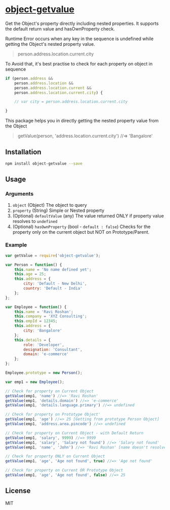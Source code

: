 # [object-getvalue](https://www.npmjs.com/package/object-getvalue)
Get the Object's property directly including nested properties.
It supports the default return value and hasOwnProperty check.

Runtime Error occurs when any key in the sequence is undefined while getting the Object's nested property value.
> person.address.location.current.city

To Avoid that, it's best practise to check for each property on object in sequence
```js
if (person.address &&
	person.address.location &&
	person.address.location.current &&
	person.address.location.current.city) {

	// var city = person.address.location.current.city

}
```

This package helps you in directly getting the nested property value from the Object
> getValue(person, 'address.location.current.city')   //=> 'Bangalore'

## Installation

```sh
npm install object-getvalue --save
```

## Usage

### Arguments

1. `object` (Object) The object to query
2. `property` (String) Simple or Nested property
3. (Optional) `defaultValue` (any) The value returned ONLY if property value resolves to `undefined`
4. (Optional) `hasOwnProperty` (bool - `default : false`) Checks for the property only on the current object but NOT on Prototype/Parent.

### Example

```js
var getValue = require('object-getvalue');

var Person = function() {
	this.name = 'No name defined yet';
	this.age = 25;
	this.address = {
		city: 'Default - New Delhi',
		country: 'Default - India'
	};
};

var Employee = function() {
	this.name = 'Ravi Roshan';
	this.company = 'XYZ Consulting';
	this.empId = 12345;
	this.address = {
		city: 'Bangalore'
	};
	this.details = {
		role: 'Developer',
		designation: 'Consultant',
		domain: 'e-commerce'
	};
};

Employee.prototype = new Person();

var emp1 = new Employee();

// Check for property on Current Object
getValue(emp1, 'name') //=> 'Ravi Roshan'
getValue(emp1, 'details.domain') //=> 'e-commerce'
getValue(emp1, 'details.language.primary') //=> undefined

// Check for property on Prototype Object'
getValue(emp1, 'age') //=> 25 [Getting from prototype Person Object]
getValue(emp1, 'address.area.pincode') //=> undefined

// Check for property on Current Object - with Default Return
getValue(emp1, 'salary', 9999) //=> 9999
getValue(emp1, 'salary', 'Salary not found') //=> 'Salary not found'
getValue(emp1, 'name', 'John') //=> 'Ravi Roshan' [name doesn't resolve to undefined so defaultReturn is not considered]

// Check for property ONLY on Current Object
getValue(emp1, 'age', 'Age not found', true) //=> 'Age not found'

// Check for property on Current OR Prototype Object
getValue(emp1, 'age', 'Age not found', false) //=> 25
```

## License

MIT
